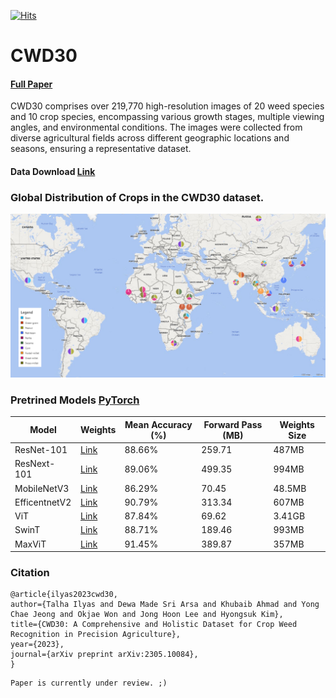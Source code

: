 [![Hits](https://hits.seeyoufarm.com/api/count/incr/badge.svg?url=https%3A%2F%2Fgithub.com%2FMr-TalhaIlyas%2FCWD30&count_bg=%2300E7FD&title_bg=%23555555&icon=microsoftonedrive.svg&icon_color=%23E7E7E7&title=hits&edge_flat=false)](https://hits.seeyoufarm.com)

# CWD30

#### [Full Paper](https://arxiv.org/abs/2305.10084) 
CWD30 comprises over 219,770 high-resolution images of 20 weed species and 10 crop species, encompassing various growth stages, multiple viewing angles, and environmental conditions. The images were collected from diverse agricultural fields across different geographic locations and seasons, ensuring a representative dataset. 
#### Data Download [Link](https://o365jbnu-my.sharepoint.com/:f:/g/personal/talha_student_jbnu_ac_kr/EsdFSAmsct5KulaAkd7YRYUBJIXhvUcYQ2SzDhp2nB7OWg?e=oprZlS) 

### Global Distribution of Crops in the CWD30 dataset.

![alt text](https://github.com/Mr-TalhaIlyas/CWD30/blob/main/screens/map.png)

### Pretrined Models [PyTorch](https://pytorch.org/vision/stable/models.html#classification)

|Model|Weights|Mean Accuracy (%)|Forward Pass (MB)|Weights Size|
|---|---|---|---|---|
|ResNet-101|[Link](https://o365jbnu-my.sharepoint.com/:f:/g/personal/talha_student_jbnu_ac_kr/EsdFSAmsct5KulaAkd7YRYUBJIXhvUcYQ2SzDhp2nB7OWg?e=oprZlS)|88.66%|259.71|487MB|
|ResNext-101|[Link](https://o365jbnu-my.sharepoint.com/:f:/g/personal/talha_student_jbnu_ac_kr/EsdFSAmsct5KulaAkd7YRYUBJIXhvUcYQ2SzDhp2nB7OWg?e=oprZlS)|89.06%|499.35|994MB|
|MobileNetV3|[Link](https://o365jbnu-my.sharepoint.com/:f:/g/personal/talha_student_jbnu_ac_kr/EsdFSAmsct5KulaAkd7YRYUBJIXhvUcYQ2SzDhp2nB7OWg?e=oprZlS)|86.29%|70.45|48.5MB|
|EfficentnetV2|[Link](https://o365jbnu-my.sharepoint.com/:f:/g/personal/talha_student_jbnu_ac_kr/EsdFSAmsct5KulaAkd7YRYUBJIXhvUcYQ2SzDhp2nB7OWg?e=oprZlS)|90.79%|313.34|607MB|
|ViT|[Link](https://o365jbnu-my.sharepoint.com/:f:/g/personal/talha_student_jbnu_ac_kr/EsdFSAmsct5KulaAkd7YRYUBJIXhvUcYQ2SzDhp2nB7OWg?e=oprZlS)|87.84%|69.62|3.41GB|
|SwinT|[Link](https://o365jbnu-my.sharepoint.com/:f:/g/personal/talha_student_jbnu_ac_kr/EsdFSAmsct5KulaAkd7YRYUBJIXhvUcYQ2SzDhp2nB7OWg?e=oprZlS)|88.71%|189.46|993MB|
|MaxViT|[Link](https://o365jbnu-my.sharepoint.com/:f:/g/personal/talha_student_jbnu_ac_kr/EsdFSAmsct5KulaAkd7YRYUBJIXhvUcYQ2SzDhp2nB7OWg?e=oprZlS)|91.45%|389.87|357MB|


### Citation
```
@article{ilyas2023cwd30,
author={Talha Ilyas and Dewa Made Sri Arsa and Khubaib Ahmad and Yong Chae Jeong and Okjae Won and Jong Hoon Lee and Hyongsuk Kim},
title={CWD30: A Comprehensive and Holistic Dataset for Crop Weed Recognition in Precision Agriculture},
year={2023},
journal={arXiv preprint arXiv:2305.10084},
}
```
```
Paper is currently under review. ;)
```
